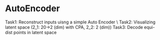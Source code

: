 # AutoEncoder

Task1: Reconstruct inputs uisng a simple Auto Encoder \\
Task2: Visualizing latent space (2_1: 20->2 (dim) with CPA,
                                 2_2: 2 (dim))
Task3: Decode equi-dist points in latent space
